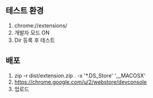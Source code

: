## 테스트 환경

1. chrome://extensions/
2. 개발자 모드 ON
3. Dir 등록 후 테스트

## 배포

1. zip -r dist/extension.zip . -x '\*.DS_Store' '\_\_MACOSX'
2. https://chrome.google.com/u/2/webstore/devconsole
3. 업로드
